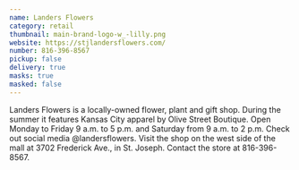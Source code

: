 ```yaml
---
name: Landers Flowers
category: retail
thumbnail: main-brand-logo-w_-lilly.png
website: https://stjlandersflowers.com/
number: 816-396-8567
pickup: false
delivery: true
masks: true
masked: false
---
```

L﻿anders Flowers is a locally-owned flower, plant and gift shop. During the summer it features Kansas City apparel by Olive Street Boutique. Open Monday to Friday 9 a.m. to 5 p.m. and Saturday from 9 a.m. to 2 p.m. Check out social media @landersflowers. Visit the shop on the west side of the mall at 3702 Frederick Ave., in St. Joseph. Contact the store at 816-396-8567.